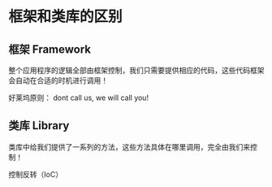 # 框架和类库的区别

## 框架 Framework
整个应用程序的逻辑全部由框架控制，我们只需要提供相应的代码，这些代码框架会自动在合适的时机进行调用！

好莱坞原则： dont call us, we will call you!


## 类库 Library
类库中给我们提供了一系列的方法，这些方法具体在哪里调用，完全由我们来控制！

控制反转（IoC）